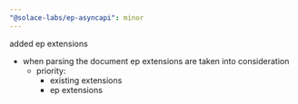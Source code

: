 ```yaml
---
"@solace-labs/ep-asyncapi": minor
---
```


added ep extensions

- when parsing the document ep extensions are taken into consideration
  - priority:
    - existing extensions
    - ep extensions
